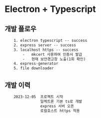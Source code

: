 # Electron + Typescript

## 개발 플로우

```txt
    1. electron typescript -- success
    2. express server -- success
    3. localhost https -- success
        -   mkcert 사용하여 인증서 발급
        -   현재 보안경고창 노출(1회 확인)
    4. express-generator
    5. file downloader        
```

## 개발 이력

```txt
    2023-12-05  프로젝트 시작
                일렉트론 기본 ts로 개발
                express 서버 오픈
                로컬호스트 https 적용
```
